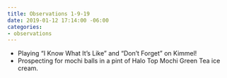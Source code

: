 ```yaml
---
title: Observations 1-9-19
date: 2019-01-12 17:14:00 -06:00
categories:
- observations
---
```


- Playing “I Know What It’s Like” and “Don’t Forget” on Kimmel!
- Prospecting for mochi balls in a pint of Halo Top Mochi Green Tea ice cream.